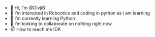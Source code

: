 - 👋 Hi, I’m @DivjiB
- 👀 I’m interested in Robootics and coding in python as i am learning
- 🌱 I’m currently learning Python
- 💞️ I’m looking to collaborate on nothing right now
- 📫 How to reach me IDK

<!---
DivjiB/DivjiB is a ✨ special ✨ repository because its `README.md` (this file) appears on your GitHub profile.
You can click the Preview link to take a look at your changes.
--->
